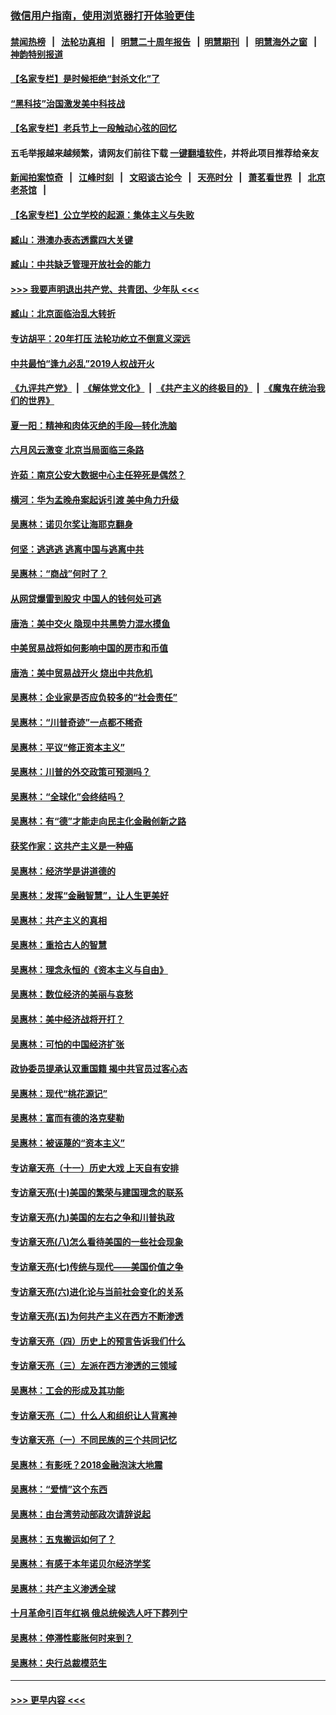 ### [微信用户指南，使用浏览器打开体验更佳](https://github.com/gfw-breaker/banned-news1/blob/master/indexes/wechat-guide.md?t=0)
#### [禁闻热榜](热点新闻.md?t=0)  &nbsp;&nbsp;|&nbsp;&nbsp; [法轮功真相](https://github.com/gfw-breaker/truth/blob/master/README.md?t=0) &nbsp;&nbsp;|&nbsp;&nbsp; [明慧二十周年报告](https://github.com/gfw-breaker/mh-reports/blob/master/README.md?t=0) &nbsp;&nbsp;|&nbsp;&nbsp;[明慧期刊](https://github.com/gfw-breaker/mh-qikan) &nbsp;&nbsp;|&nbsp;&nbsp; [明慧海外之窗](https://github.com/gfw-breaker/mh-news/blob/master/README.md?t=0) &nbsp;&nbsp;|&nbsp;&nbsp; [神韵特别报道](https://github.com/gfw-breaker/mh-news/blob/master/shenyun.md?t=0)
#### [【名家专栏】是时候拒绝“封杀文化”了](../pages/nsc423/n11814093.md?t=02110622) 
#### [“黑科技”治国激发美中科技战](../pages/nsc423/n11638056.md?t=02110622) 
#### [【名家专栏】老兵节上一段触动心弦的回忆](../pages/nsc423/n11646016.md?t=02110622) 
#### 五毛举报越来越频繁，请网友们前往下载 [一键翻墙软件](https://github.com/gfw-breaker/ssr-accounts)，并将此项目推荐给亲友
#### [新闻拍案惊奇](https://github.com/gfw-breaker/banned-news1/blob/master/pages/link4.md) &nbsp;&nbsp;|&nbsp;&nbsp; [江峰时刻](https://github.com/gfw-breaker/banned-news1/blob/master/pages/link4.md) &nbsp;&nbsp;|&nbsp;&nbsp; [文昭谈古论今](https://github.com/gfw-breaker/banned-news1/blob/master/pages/link4.md) &nbsp;&nbsp;|&nbsp;&nbsp; [天亮时分](https://github.com/gfw-breaker/banned-news1/blob/master/pages/link4.md) &nbsp;&nbsp;|&nbsp;&nbsp; [萧茗看世界](https://github.com/gfw-breaker/banned-news1/blob/master/pages/link4.md) &nbsp;&nbsp;|&nbsp;&nbsp; [北京老茶馆](https://github.com/gfw-breaker/banned-news1/blob/master/pages/link4.md) &nbsp;&nbsp;|&nbsp;&nbsp; 
#### [【名家专栏】公立学校的起源：集体主义与失败](../pages/nsc423/n11601833.md?t=02110622) 
#### [臧山：港澳办表态透露四大关键](../pages/nsc423/n11421628.md?t=02110622) 
#### [臧山：中共缺乏管理开放社会的能力](../pages/nsc423/n11407457.md?t=02110622) 
#### [>>> 我要声明退出共产党、共青团、少年队 <<<](https://github.com/begood0513/goodnews/blob/master/quit/letter.md) 
#### [臧山：北京面临治乱大转折](../pages/nsc423/n11406895.md?t=02110622) 
#### [专访胡平：20年打压 法轮功屹立不倒意义深远](../pages/nsc423/n11398800.md?t=02110622) 
#### [中共最怕“逢九必乱”2019人权战开火](../pages/nsc423/n11385248.md?t=02110622) 
#### [《九评共产党》](https://github.com/begood0513/9ping.md/blob/master/README.md) &nbsp;|&nbsp; [《解体党文化》](../../../../jtdwh.md/blob/master/README.md)  &nbsp;|&nbsp; [《共产主义的终极目的》](../../../../gczydzjmd.md/blob/master/README.md) &nbsp;|&nbsp; [《魔鬼在统治我们的世界》](../../../../mgztzwmdsj.md/blob/master/README.md) 
#### [夏一阳：精神和肉体灭绝的手段—转化洗脑](../pages/nsc423/n11368250.md?t=02110622) 
#### [六月风云激变 北京当局面临三条路](../pages/nsc423/n11313668.md?t=02110622) 
#### [许茹：南京公安大数据中心主任猝死是偶然？](../pages/nsc423/n11064744.md?t=02110622) 
#### [横河：华为孟晚舟案起诉引渡 美中角力升级](../pages/nsc423/n11027230.md?t=02110622) 
#### [吴惠林：诺贝尔奖让海耶克翻身](../pages/nsc423/n10890049.md?t=02110622) 
#### [何坚：逃逃逃 逃离中国与逃离中共](../pages/nsc423/n10592891.md?t=02110622) 
#### [吴惠林：“商战”何时了？](../pages/nsc423/n10573558.md?t=02110622) 
#### [从网贷爆雷到股灾 中国人的钱何处可逃](../pages/nsc423/n10572800.md?t=02110622) 
#### [唐浩：美中交火 隐现中共黑势力混水摸鱼](../pages/nsc423/n10544040.md?t=02110622) 
#### [中美贸易战将如何影响中国的房市和币值](../pages/nsc423/n10543697.md?t=02110622) 
#### [唐浩：美中贸易战开火 烧出中共危机](../pages/nsc423/n10540126.md?t=02110622) 
#### [吴惠林：企业家是否应负较多的“社会责任”](../pages/nsc423/n10535022.md?t=02110622) 
#### [吴惠林：“川普奇迹”一点都不稀奇](../pages/nsc423/n10512808.md?t=02110622) 
#### [吴惠林：平议“修正资本主义”](../pages/nsc423/n10495724.md?t=02110622) 
#### [吴惠林：川普的外交政策可预测吗？](../pages/nsc423/n10462387.md?t=02110622) 
#### [吴惠林：“全球化”会终结吗？](../pages/nsc423/n10452838.md?t=02110622) 
#### [吴惠林：有“德”才能走向民主化金融创新之路](../pages/nsc423/n10432292.md?t=02110622) 
#### [获奖作家：这共产主义是一种癌](../pages/nsc423/n10431541.md?t=02110622) 
#### [吴惠林：经济学是讲道德的](../pages/nsc423/n10398014.md?t=02110622) 
#### [吴惠林：发挥“金融智慧”，让人生更美好](../pages/nsc423/n10375019.md?t=02110622) 
#### [吴惠林：共产主义的真相](../pages/nsc423/n10351394.md?t=02110622) 
#### [吴惠林：重拾古人的智慧](../pages/nsc423/n10337691.md?t=02110622) 
#### [吴惠林：理念永恒的《资本主义与自由》](../pages/nsc423/n10316274.md?t=02110622) 
#### [吴惠林：数位经济的美丽与哀愁](../pages/nsc423/n10292946.md?t=02110622) 
#### [吴惠林：美中经济战将开打？](../pages/nsc423/n10258825.md?t=02110622) 
#### [吴惠林：可怕的中国经济扩张](../pages/nsc423/n10219147.md?t=02110622) 
#### [政协委员提承认双重国籍 揭中共官员过客心态](../pages/nsc423/n10208809.md?t=02110622) 
#### [吴惠林：现代“桃花源记”](../pages/nsc423/n10185234.md?t=02110622) 
#### [吴惠林：富而有德的洛克斐勒](../pages/nsc423/n10142264.md?t=02110622) 
#### [吴惠林：被诬蔑的“资本主义”](../pages/nsc423/n10124816.md?t=02110622) 
#### [专访章天亮（十一）历史大戏 上天自有安排](../pages/nsc423/n10094905.md?t=02110622) 
#### [专访章天亮(十)美国的繁荣与建国理念的联系](../pages/nsc423/n10094899.md?t=02110622) 
#### [专访章天亮(九)美国的左右之争和川普执政](../pages/nsc423/n10094889.md?t=02110622) 
#### [专访章天亮(八)怎么看待美国的一些社会现象](../pages/nsc423/n10094857.md?t=02110622) 
#### [专访章天亮(七)传统与现代——美国价值之争](../pages/nsc423/n10093140.md?t=02110622) 
#### [专访章天亮(六)进化论与当前社会变化的关系](../pages/nsc423/n10092036.md?t=02110622) 
#### [专访章天亮(五)为何共产主义在西方不断渗透](../pages/nsc423/n10083620.md?t=02110622) 
#### [专访章天亮（四）历史上的预言告诉我们什么](../pages/nsc423/n10083606.md?t=02110622) 
#### [专访章天亮（三）左派在西方渗透的三领域](../pages/nsc423/n10081115.md?t=02110622) 
#### [吴惠林：工会的形成及其功能](../pages/nsc423/n10080633.md?t=02110622) 
#### [专访章天亮（二）什么人和组织让人背离神](../pages/nsc423/n10076637.md?t=02110622) 
#### [专访章天亮（一）不同民族的三个共同记忆](../pages/nsc423/n10074188.md?t=02110622) 
#### [吴惠林：有影呒？2018金融泡沫大地震](../pages/nsc423/n10040534.md?t=02110622) 
#### [吴惠林：“爱情”这个东西](../pages/nsc423/n10019423.md?t=02110622) 
#### [吴惠林：由台湾劳动部政次请辞说起](../pages/nsc423/n9979679.md?t=02110622) 
#### [吴惠林：五鬼搬运如何了？](../pages/nsc423/n9925338.md?t=02110622) 
#### [吴惠林：有感于本年诺贝尔经济学奖](../pages/nsc423/n9871883.md?t=02110622) 
#### [吴惠林：共产主义渗透全球](../pages/nsc423/n9812748.md?t=02110622) 
#### [十月革命引百年红祸 俄总统候选人吁下葬列宁](../pages/nsc423/n9810182.md?t=02110622) 
#### [吴惠林：停滞性膨胀何时来到？](../pages/nsc423/n9764136.md?t=02110622) 
#### [吴惠林：央行总裁模范生](../pages/nsc423/n9728134.md?t=02110622) 

----
#### [ >>> 更早内容 <<< ](../indexes/nsc423-earlier.md)

